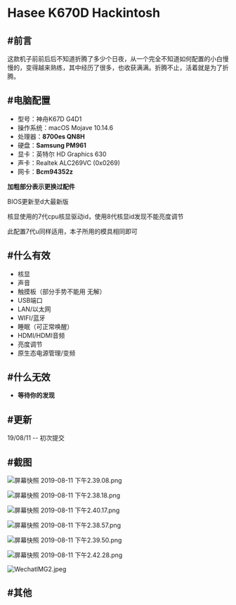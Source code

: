 # Hasee K670D Hackintosh

## #前言

这款机子前前后后不知道折腾了多少个日夜，从一个完全不知道如何配置的小白慢慢的，变得越来熟练，其中经历了很多，也收获满满。折腾不止，活着就是为了折腾。

## #电脑配置

- 型号：神舟K67D G4D1
- 操作系统：macOS Mojave 10.14.6
- 处理器：**8700es QN8H**
- 硬盘：**Samsung PM961**
- 显卡：英特尔 HD Graphics 630
- 声卡：Realtek ALC269VC (0x0269)
- 网卡：**Bcm94352z**



**加粗部分表示更换过配件**

BIOS更新至d大最新版

核显使用的7代cpu核显驱动id，使用8代核显id发现不能亮度调节

此配置7代u同样适用，本子所用的模具相同即可

## #什么有效

- 核显
- 声音
- 触摸板（部分手势不能用 无解）
- USB端口
- LAN/以太网
- WIFI/蓝牙
- 睡眠（可正常唤醒）
- HDMI/HDMI音频
- 亮度调节
- 原生态电源管理/变频



## #什么无效

- **等待你的发现**



## #更新

19/08/11 -- 初次提交


## #截图

![屏幕快照 2019-08-11 下午2.39.08.png](https://i.loli.net/2019/08/11/XgNRULoIcfCTadM.png)

![屏幕快照 2019-08-11 下午2.38.18.png](https://i.loli.net/2019/08/11/CcYInzXKTMl2hVk.png)

![屏幕快照 2019-08-11 下午2.40.17.png](https://i.loli.net/2019/08/11/jRve6OsxZHBk5In.png)

![屏幕快照 2019-08-11 下午2.38.57.png](https://i.loli.net/2019/08/11/Q9hu81IrqUZgWXT.png)

![屏幕快照 2019-08-11 下午2.39.50.png](https://i.loli.net/2019/08/11/R91kbMCSPz3lecT.png)

![屏幕快照 2019-08-11 下午2.42.28.png](https://i.loli.net/2019/08/11/OylWtVYCs285Nx9.png)

![WechatIMG2.jpeg](https://i.loli.net/2019/08/11/beJMiZBYrhpv9Od.jpg)

## #其他

